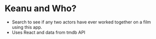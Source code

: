 # Keanu and Who?
- Search to see if any two actors have ever worked together on a film using this app.
- Uses React and data from tmdb API
